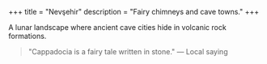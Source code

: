 +++
title = "Nevşehir"
description = "Fairy chimneys and cave towns."
+++

A lunar landscape where ancient cave cities hide in volcanic rock formations.

> "Cappadocia is a fairy tale written in stone." — Local saying
